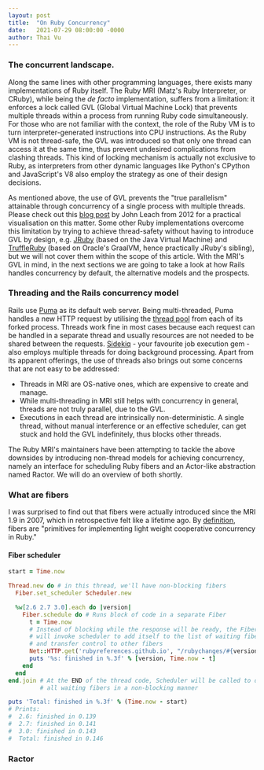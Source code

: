 ```yaml
---
layout: post
title:  "On Ruby Concurrency"
date:   2021-07-29 08:00:00 -0000
author: Thai Vu
---
```


### The concurrent landscape.

Along the same lines with other programming languages, there exists many implementations of Ruby itself. 
The Ruby MRI (Matz's Ruby Interpreter, or CRuby), while being the _de facto_ implementation,
suffers from a limitation: it enforces a lock called GVL (Global Virtual Machine Lock) that prevents
multiple threads within a process from running Ruby code simultaneously. For those who are not familiar with the context,
the role of the Ruby VM is to turn interpreter-generated instructions into CPU instructions.
As the Ruby VM is not thread-safe, the GVL was introduced so that only one thread can access it at the
same time, thus prevent undesired complications from clashing threads. This kind of locking mechanism is actually
not exclusive to Ruby, as interpreters from other dynamic languages like Python's CPython and JavaScript's V8
also employ the strategy as one of their design decisions.

As mentioned above, the use of GVL prevents the "true parallelism" attainable
through concurrency of a single process with multiple threads. Please check out this
[blog post](https://johnleach.co.uk/posts/2012/10/15/visualising-the-ruby-global-vm-lock) by
John Leach from 2012 for a practical visualisation on this matter. Some other Ruby implementations
overcome this limitation by trying to achieve thread-safety without having to introduce GVL by design,
e.g. [JRuby](https://github.com/jruby/jruby) (based on the Java Virtual Machine)
and [TruffleRuby](https://github.com/oracle/truffleruby) (based on Oracle's GraalVM, hence practically
JRuby's sibling), but we will not cover them within the scope of this article. With the MRI's GVL in mind,
in the next sections we are going to take a look at how Rails handles concurrency by default, the alternative
models and the prospects.

### Threading and the Rails concurrency model

Rails use [Puma](https://github.com/puma/puma) as its default web server. Being multi-threaded, Puma handles
a new HTTP request by utilising the [thread pool](https://en.wikipedia.org/wiki/Thread_pool) from each of its forked process.
Threads work fine in most cases because each request can be handled
in a separate thread and usually resources are not needed to be shared between the requests.
[Sidekiq](https://github.com/mperham/sidekiq) - your favourite job execution gem -
also employs multiple threads for doing background processing.
Apart from its apparent offerings, the use of threads also brings out some concerns that are not easy to be addressed:

- Threads in MRI are OS-native ones, which are expensive to create and manage.
- While multi-threading in MRI still helps with concurrency in general, threads are not truly parallel, due to the GVL. 
- Executions in each thread are intrinsically non-deterministic. A single thread, without manual
interference or an effective scheduler, can get stuck and hold the GVL indefinitely, thus blocks other threads.

The Ruby MRI's maintainers have been attempting to tackle the above downsides by introducing non-thread models
for achieving concurrency, namely an interface for scheduling Ruby fibers and an Actor-like abstraction named Ractor.
We will do an overview of both shortly.

### What are fibers
I was surprised to find out that fibers were actually introduced since the MRI 1.9 in 2007, which in retrospective
felt like a lifetime ago. By [definition](https://ruby-doc.org/core-3.0.2/Fiber.html), fibers are "primitives for 
implementing light weight cooperative concurrency in Ruby."

#### Fiber scheduler

```ruby
start = Time.now

Thread.new do # in this thread, we'll have non-blocking fibers
  Fiber.set_scheduler Scheduler.new

  %w[2.6 2.7 3.0].each do |version|
    Fiber.schedule do # Runs block of code in a separate Fiber
      t = Time.now
      # Instead of blocking while the response will be ready, the Fiber
      # will invoke scheduler to add itself to the list of waiting fibers
      # and transfer control to other fibers
      Net::HTTP.get('rubyreferences.github.io', "/rubychanges/#{version}.html")
      puts '%s: finished in %.3f' % [version, Time.now - t]
    end
  end
end.join # At the END of the thread code, Scheduler will be called to dispatch
         # all waiting fibers in a non-blocking manner

puts 'Total: finished in %.3f' % (Time.now - start)
# Prints:
#  2.6: finished in 0.139
#  2.7: finished in 0.141
#  3.0: finished in 0.143
#  Total: finished in 0.146
```

### Ractor
